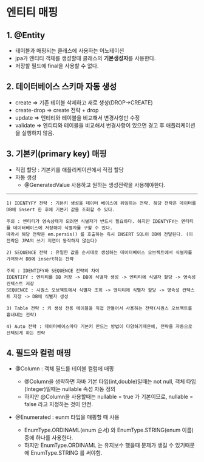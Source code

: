 # 엔티티 매핑

## 1. @Entity
- 테이블과 매핑되는 클래스에 사용하는 어노테이션
- jpa가 엔티티 객체를 생성할때 클래스의 **기본생성자**를 사용한다.
- 저장할 필드에 final을 사용할 수 없다.

## 2. 데이터베이스 스키마 자동 생성
- create => 기존 테이블 삭제하고 새로 생성(DROP->CREATE)
- create-drop => create 전략 + drop
- update => 엔티티와 테이블을 비교해서 변경사항만 수정
- validate => 엔티티와 테이블을 비교해서 변경사항이 있으면 경고 후 애플리케이션을 실행하지 않음.

## 3. 기본키(primary key) 매핑
- 직접 할당 : 기본키를 애플리케이션에서 직접 할당
- 자동 생성
  - @GeneratedValue 사용하고 원하는 생성전략을 사용해야한다.

---

    1) IDENTYFY 전략 : 기본키 생성을 데이터 베이스에 위임하는 전략. 해당 전략은 데이터를 DB에 insert 한 후에 기본키 값을 조회할 수 있다.
    
    주의 : 엔티티가 영속상태가 되려면 식별자가 반드시 필요하다. 하지만 IDENTYFY는 엔티티를 데이터베이스에 저장해야 식별자를 구할 수 있다.
    따라서 해당 전략은 em.persis() 를 호출하는 즉시 INSERT SQL이 DB에 전달된다. (이 전략은 JPA의 쓰기 지연이 동작하지 않는다)
    
    2) SEQUENCE 전략 : 유일한 값을 순서대로 생성하는 데이터베이스 오브젝트에서 식별자를 가져와서 DB에 insert하는 전략
    
    주의 : IDENTIFY와 SEQUENCE 전략의 차이
    IDENTIFY : 엔티티를 DB 저장 -> DB에 식별자 생성 -> 엔티티에 식별자 할당 -> 영속성 컨텍스트 저장
    SEQUENCE : 시퀀스 오브젝트에서 식별자 조회 -> 엔티티에 식별자 할당 -> 영속성 컨텍스트 저장 -> DB에 식별자 생성
  
    3) Table 전략 : 키 생성 전용 테이블을 직접 만들어서 사용하는 전략(시퀀스 오브젝트를 흉내내는 전략)
    
    4) Auto 전략 : 데이터베이스마다 기본키 만드는 방법이 다양하기때문에, 전략을 자동으로 선택되게 하는 전략
    
    
    
## 4. 필드와 컬럼 매핑
- @Column : 객체 필드를 테이블 컬럼에 매핑
  - @Column을 생략하면 자바 기본 타입(int,double)일때는 not null, 객체 타입(Integer)일때는 nullable 속성 자동 정의
  - 하지만 @Column을 사용할때는 nullable = true 가 기본이므로, nullable = false 라고 지정하는 것이 안전.

- @Enumerated : eunm 타입을 매핑할 때 사용
  - EnumType.ORDINAML(enum 순서) 와 EnumType.STRING(enum 이름) 중에 하나를 사용한다.
  - 하지만 EnumType.ORDINAML 는 유지보수 했을때 문제가 생길 수 있기때문에 EnumType.STRING 를 써야함.
